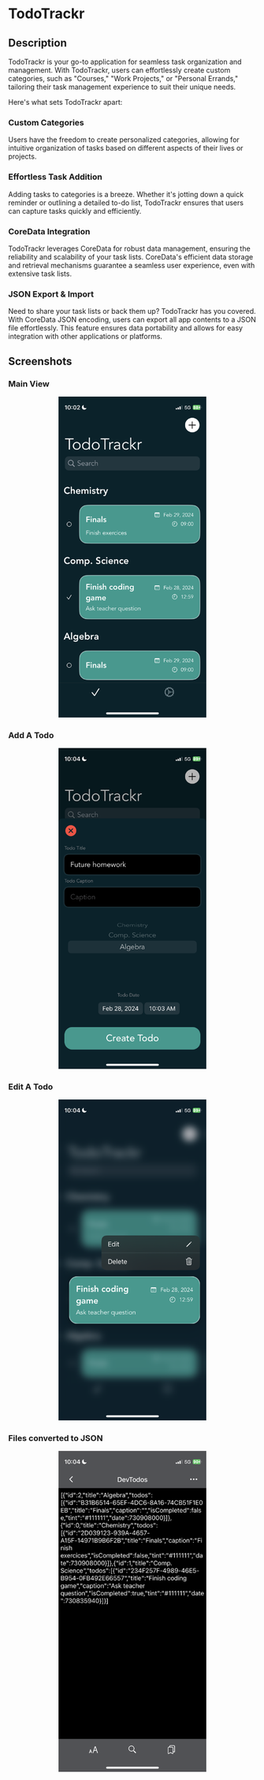 #  TodoTrackr

## Description

TodoTrackr is your go-to application for seamless task organization and management. With TodoTrackr, users can effortlessly create custom categories, such as "Courses," "Work Projects," or "Personal Errands," tailoring their task management experience to suit their unique needs.

Here's what sets TodoTrackr apart:

### Custom Categories

Users have the freedom to create personalized categories, allowing for intuitive organization of tasks based on different aspects of their lives or projects.

### Effortless Task Addition

Adding tasks to categories is a breeze. Whether it's jotting down a quick reminder or outlining a detailed to-do list, TodoTrackr ensures that users can capture tasks quickly and efficiently.

### CoreData Integration

TodoTrackr leverages CoreData for robust data management, ensuring the reliability and scalability of your task lists. CoreData's efficient data storage and retrieval mechanisms guarantee a seamless user experience, even with extensive task lists.

### JSON Export & Import

Need to share your task lists or back them up? TodoTrackr has you covered. With CoreData JSON encoding, users can export all app contents to a JSON file effortlessly. This feature ensures data portability and allows for easy integration with other applications or platforms.

## Screenshots

### Main View
<p align="center">
  <img src="Images/main.png" alt="Main Image" width="300">
</p>

### Add A Todo
<p align="center">
  <img src="Images/add.png" alt="Add Image" width="300">
</p>

### Edit A Todo
<p align="center">
  <img src="Images/edit.png" alt="Add Image" width="300">
</p>

### Files converted to JSON
<p align="center">
  <img src="Images/json.png" alt="Add Image" width="300">
</p>